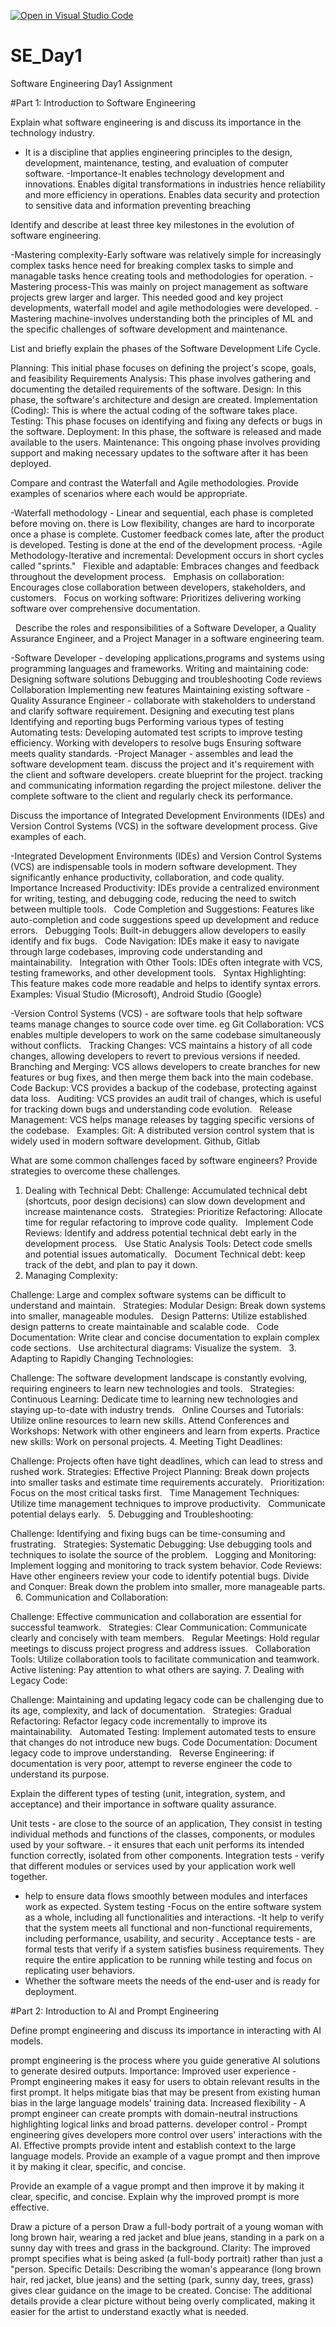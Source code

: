 [![Open in Visual Studio Code](https://classroom.github.com/assets/open-in-vscode-2e0aaae1b6195c2367325f4f02e2d04e9abb55f0b24a779b69b11b9e10269abc.svg)](https://classroom.github.com/online_ide?assignment_repo_id=18371272&assignment_repo_type=AssignmentRepo)
# SE_Day1
Software Engineering Day1 Assignment

#Part 1: Introduction to Software Engineering

Explain what software engineering is and discuss its importance in the technology industry.

- It is a discipline that applies engineering principles to the design, development, maintenance, testing, and evaluation of computer software.
 -Importance-It enables technology development and innovations.
 Enables digital transformations in industries hence reliability and more efficiency in operations.
 Enables data security and protection to sensitive data and information preventing breaching 

Identify and describe at least three key milestones in the evolution of software engineering.

-Mastering complexity-Early software was relatively simple for increasingly complex tasks hence need for breaking complex tasks to simple and managable tasks hence creating tools and methodologies for operation.
-Mastering process-This was mainly on project management as software projects grew larger and larger. This needed good and key project developments, waterfall model and agile methodologies were developed.
-Mastering machine-involves understanding both the principles of ML and the specific challenges of software development and maintenance. 

List and briefly explain the phases of the Software Development Life Cycle.

Planning:
This initial phase focuses on defining the project's scope, goals, and feasibility
Requirements Analysis:
This phase involves gathering and documenting the detailed requirements of the software.
Design:
In this phase, the software's architecture and design are created.
Implementation (Coding):
This is where the actual coding of the software takes place.
Testing:
This phase focuses on identifying and fixing any defects or bugs in the software.
Deployment:
In this phase, the software is released and made available to the users.
Maintenance:
This ongoing phase involves providing support and making necessary updates to the software after it has been deployed.

Compare and contrast the Waterfall and Agile methodologies. Provide examples of scenarios where each would be appropriate.

-Waterfall methodology - Linear and sequential, each phase is completed before moving on. 
there is Low flexibility,
changes are hard to incorporate once a phase is complete.
Customer feedback comes late, after the product is developed.
Testing is done at the end of the development process.
-Agile Methodology-Iterative and incremental: Development occurs in short cycles called "sprints."   
Flexible and adaptable: Embraces changes and feedback throughout the development process.   
Emphasis on collaboration: Encourages close collaboration between developers, stakeholders, and customers.   
Focus on working software: Prioritizes delivering working software over comprehensive documentation.

   
Describe the roles and responsibilities of a Software Developer, a Quality Assurance Engineer, and a Project Manager in a software engineering team.

-Software Developer - developing applications,programs and systems using programming languages and frameworks.
Writing and maintaining code:
Designing software solutions
Debugging and troubleshooting 
Code reviews
Collaboration
Implementing new features
Maintaining existing software
-Quality Assurance Engineer - collaborate with stakeholders to understand and clarify software requirement.
Designing and executing test plans
Identifying and reporting bugs
Performing various types of testing
Automating tests: Developing automated test scripts to improve testing efficiency.
Working with developers to resolve bugs
Ensuring software meets quality standards.
-Project Manager - assembles and lead the software development team.
discuss the project and it's requirement with the client and software developers.
create blueprint for the project.
tracking and communicating information regarding the project milestone.
deliver the complete software to the client and regularly check its performance.


Discuss the importance of Integrated Development Environments (IDEs) and Version Control Systems (VCS) in the software development process. Give examples of each.

-Integrated Development Environments (IDEs) and Version Control Systems (VCS) are indispensable tools in modern software development. They significantly enhance productivity, collaboration, and code quality. 
Importance
Increased Productivity: IDEs provide a centralized environment for writing, testing, and debugging code, reducing the need to switch between multiple tools.   
Code Completion and Suggestions: Features like auto-completion and code suggestions speed up development and reduce errors.   
Debugging Tools: Built-in debuggers allow developers to easily identify and fix bugs.   
Code Navigation: IDEs make it easy to navigate through large codebases, improving code understanding and maintainability.   
Integration with Other Tools: IDEs often integrate with VCS, testing frameworks, and other development tools.   
Syntax Highlighting: This feature makes code more readable and helps to identify syntax errors.
Examples: Visual Studio (Microsoft), Android Studio (Google)

-Version Control Systems (VCS) - are software tools that help software teams manage changes to source code over time. eg Git
Collaboration: VCS enables multiple developers to work on the same codebase simultaneously without conflicts.   
Tracking Changes: VCS maintains a history of all code changes, allowing developers to revert to previous versions if needed.   
Branching and Merging: VCS allows developers to create branches for new features or bug fixes, and then merge them back into the main codebase.   
Code Backup: VCS provides a backup of the codebase, protecting against data loss.   
Auditing: VCS provides an audit trail of changes, which is useful for tracking down bugs and understanding code evolution.   
Release Management: VCS helps manage releases by tagging specific versions of the codebase.   
Examples:
Git: A distributed version control system that is widely used in modern software development.
Github, Gitlab

 What are some common challenges faced by software engineers? Provide strategies to overcome these challenges.

1. Dealing with Technical Debt:
Challenge: Accumulated technical debt (shortcuts, poor design decisions) can slow down development and increase maintenance costs.   
Strategies:
Prioritize Refactoring: Allocate time for regular refactoring to improve code quality.   
Implement Code Reviews: Identify and address potential technical debt early in the development process.   
Use Static Analysis Tools: Detect code smells and potential issues automatically.   
Document Technical debt: keep track of the debt, and plan to pay it down.   
2. Managing Complexity:

Challenge: Large and complex software systems can be difficult to understand and maintain.   
Strategies:
Modular Design: Break down systems into smaller, manageable modules.   
Design Patterns: Utilize established design patterns to create maintainable and scalable code.   
Code Documentation: Write clear and concise documentation to explain complex code sections.   
Use architectural diagrams: Visualize the system.   
3. Adapting to Rapidly Changing Technologies:

Challenge: The software development landscape is constantly evolving, requiring engineers to learn new technologies and tools.   
Strategies:
Continuous Learning: Dedicate time to learning new technologies and staying up-to-date with industry trends.   
Online Courses and Tutorials: Utilize online resources to learn new skills.
Attend Conferences and Workshops: Network with other engineers and learn from experts.
Practice new skills: Work on personal projects.
4. Meeting Tight Deadlines:

Challenge: Projects often have tight deadlines, which can lead to stress and rushed work.
Strategies:
Effective Project Planning: Break down projects into smaller tasks and estimate time requirements accurately.   
Prioritization: Focus on the most critical tasks first.   
Time Management Techniques: Utilize time management techniques to improve productivity.   
Communicate potential delays early.   
5. Debugging and Troubleshooting:

Challenge: Identifying and fixing bugs can be time-consuming and frustrating.   
Strategies:
Systematic Debugging: Use debugging tools and techniques to isolate the source of the problem.   
Logging and Monitoring: Implement logging and monitoring to track system behavior.
Code Reviews: Have other engineers review your code to identify potential bugs.
Divide and Conquer: Break down the problem into smaller, more manageable parts.   
6. Communication and Collaboration:

Challenge: Effective communication and collaboration are essential for successful teamwork.   
Strategies:
Clear Communication: Communicate clearly and concisely with team members.   
Regular Meetings: Hold regular meetings to discuss project progress and address issues.   
Collaboration Tools: Utilize collaboration tools to facilitate communication and teamwork.   
Active listening: Pay attention to what others are saying.
7. Dealing with Legacy Code:

Challenge: Maintaining and updating legacy code can be challenging due to its age, complexity, and lack of documentation.   
Strategies:
Gradual Refactoring: Refactor legacy code incrementally to improve its maintainability.   
Automated Testing: Implement automated tests to ensure that changes do not introduce new bugs.
Code Documentation: Document legacy code to improve understanding.   
Reverse Engineering: if documentation is very poor, attempt to reverse engineer the code to understand its purpose.

Explain the different types of testing (unit, integration, system, and acceptance) and their importance in software quality assurance.

Unit tests - are close to the source of an application, They consist in testing individual methods and functions of the classes, components, or modules used by your software. - it ensures that each unit performs its intended function correctly, isolated from other components.
 Integration tests - verify that different modules or services used by your application work well together.
 - help to ensure data flows smoothly between modules and interfaces work as expected.
 System testing -Focus on the entire software system as a whole, including all functionalities and interactions.
 -It help to verify that the system meets all functional and non-functional requirements, including performance, usability, and security .
Acceptance tests - are formal tests that verify if a system satisfies business requirements. They require the entire application to be running while testing and focus on replicating user behaviors. 
- Whether the software meets the needs of the end-user and is ready for deployment.


#Part 2: Introduction to AI and Prompt Engineering


Define prompt engineering and discuss its importance in interacting with AI models.

 prompt engineering  is the process where you guide generative AI solutions to generate desired outputs.
Importance:
Improved user experience - Prompt engineering makes it easy for users to obtain relevant results in the first prompt. It helps mitigate bias that may be present from existing human bias in the large language models’ training data.
Increased flexibility - A prompt engineer can create prompts with domain-neutral instructions highlighting logical links and broad patterns.
developer control - Prompt engineering gives developers more control over users' interactions with the AI. Effective prompts provide intent and establish context to the large language models. Provide an example of a vague prompt and then improve it by making it clear, specific, and concise.


Provide an example of a vague prompt and then improve it by making it clear, specific, and concise. Explain why the improved prompt is more effective.

Draw a picture of a person
Draw a full-body portrait of a young woman with long brown hair, wearing a red jacket and blue jeans, standing in a park on a sunny day with trees and grass in the background.
Clarity: The improved prompt specifies what is being asked (a full-body portrait) rather than just a "person.
Specific Details: Describing the woman's appearance (long brown hair, red jacket, blue jeans) and the setting (park, sunny day, trees, grass) gives clear guidance on the image to be created.
Concise: The additional details provide a clear picture without being overly complicated, making it easier for the artist to understand exactly what is needed.

